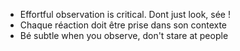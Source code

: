 - Effortful observation is critical. Dont just look, sée ! 
- Chaque réaction doit être prise dans son contexte 
- Bé subtle when you observe, don't stare at people
